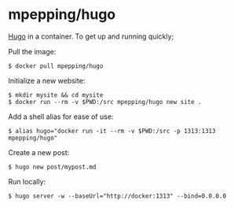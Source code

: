 # mpepping/hugo


[Hugo](https://gohugo.io) in a container.
To get up and running quickly;

Pull the image:

    $ docker pull mpepping/hugo

Initialize a new website:

    $ mkdir mysite && cd mysite
    $ docker run --rm -v $PWD:/src mpepping/hugo new site .

Add a shell alias for ease of use:

    $ alias hugo="docker run -it --rm -v $PWD:/src -p 1313:1313 mpepping/hugo"

Create a new post:

    $ hugo new post/mypost.md

Run locally:

    $ hugo server -w --baseUrl="http://docker:1313" --bind=0.0.0.0  
